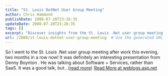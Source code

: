 ```yaml
---
title: "St. Louis DotNet User Group Meeting"
author: Chris Hammond
publishDate: 2008-07-28T23:26:35
updateDate: 2008-07-28T23:26:35
tags: []
excerpt: "Discover insights from the St. Louis .Net user group meeting on Software + Services vs. SaaS by Denny Boynton. Dive deeper into the discussion at weblogs.asp.net."
url: /2008/st-louis-dotnet-user-group-meeting  # Use the generated URL with year
---
```

So I went to the St. Louis .Net user group meeting after work this evening, two months in a row now! It was definitely an interesting presentation from Denny Boynton . He was talking about Software + Services, rather than SaaS. It was a good talk, but...(<a href="https://weblogs.asp.net/christoc/archive/2008/07/28/st-louis-dotnet-user-group-meeting.aspx">read more</a>)<img src="https://weblogs.asp.net/aggbug.aspx?PostID=6455671" width="1" height="1"> <a href="https://weblogs.asp.net/christoc/archive/2008/07/28/st-louis-dotnet-user-group-meeting.aspx">Read More at weblogs.asp.net</a>


